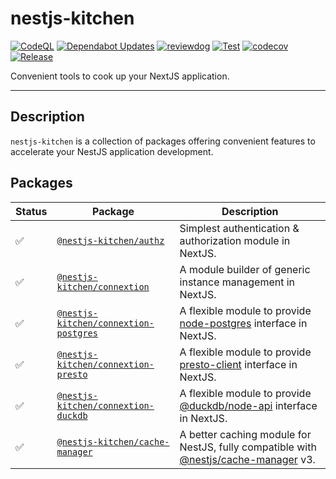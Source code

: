 # nestjs-kitchen

[![CodeQL](https://github.com/yikenman/nestjs-kitchen/actions/workflows/github-code-scanning/codeql/badge.svg)](https://github.com/yikenman/nestjs-kitchen/actions/workflows/github-code-scanning/codeql)
[![Dependabot Updates](https://github.com/yikenman/nestjs-kitchen/actions/workflows/dependabot/dependabot-updates/badge.svg)](https://github.com/yikenman/nestjs-kitchen/actions/workflows/dependabot/dependabot-updates)
[![reviewdog](https://github.com/yikenman/nestjs-kitchen/actions/workflows/lint.yml/badge.svg)](https://github.com/yikenman/nestjs-kitchen/actions/workflows/lint.yml)
[![Test](https://github.com/yikenman/nestjs-kitchen/actions/workflows/test.yml/badge.svg)](https://github.com/yikenman/nestjs-kitchen/actions/workflows/test.yml)
[![codecov](https://codecov.io/gh/yikenman/nestjs-kitchen/graph/badge.svg?token=43EG2T8LKS)](https://codecov.io/gh/yikenman/nestjs-kitchen)
[![Release](https://github.com/yikenman/nestjs-kitchen/actions/workflows/release.yml/badge.svg)](https://github.com/yikenman/nestjs-kitchen/actions/workflows/release.yml)

Convenient tools to cook up your NextJS application.

---

## Description

`nestjs-kitchen` is a collection of packages offering convenient features to accelerate your NestJS application development.

## Packages

| Status | Package                                | Description                                                   |
|--------|----------------------------------------|---------------------------------------------------------------|
| ✅     | [`@nestjs-kitchen/authz`](./packages/authz/README.md) | Simplest authentication & authorization module in NextJS.     |
| ✅     | [`@nestjs-kitchen/connextion`](./packages/connextion/README.md) | A module builder of generic instance management in NextJS.   |
| ✅     | [`@nestjs-kitchen/connextion-postgres`](./packages/connextion-postgres/README.md) | A flexible module to provide [node-postgres](https://node-postgres.com/) interface in NextJS.   |
| ✅     | [`@nestjs-kitchen/connextion-presto`](./packages/connextion-presto/README.md) | A flexible module to provide [presto-client](https://www.npmjs.com/package/presto-client) interface in NextJS.   |
| ✅     | [`@nestjs-kitchen/connextion-duckdb`](./packages/connextion-duckdb/README.md) | A flexible module to provide [@duckdb/node-api](https://www.npmjs.com/package/@duckdb/node-api) interface in NextJS.   |
| ✅     | [`@nestjs-kitchen/cache-manager`](./packages/cache-manager/README.md)                | A better caching module for NestJS, fully compatible with [@nestjs/cache-manager](https://www.npmjs.com/package/@nestjs/cache-manager) v3.                    |
